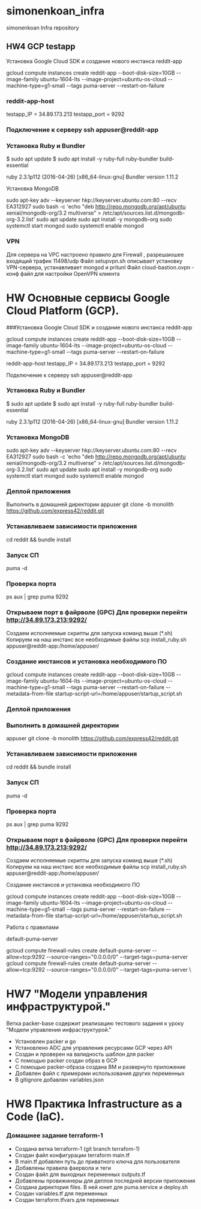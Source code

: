 # simonenkoan_infra
simonenkoan Infra repository

## HW4 GCP testapp
Установка Google Cloud SDK и создание нового инстанса reddit-app

gcloud compute instances create reddit-app --boot-disk-size=10GB --image-family ubuntu-1604-lts --image-project=ubuntu-os-cloud --machine-type=g1-small --tags puma-server --restart-on-failure

### reddit-app-host
testapp_IP = 34.89.173.213
testapp_port = 9292

### Подключение к серверу ssh appuser@reddit-app

### Установка Ruby и Bundler

$ sudo apt update 
$ sudo apt install -y ruby-full ruby-bundler build-essential

ruby 2.3.1p112 (2016-04-26) [x86_64-linux-gnu] 
Bundler version 1.11.2

Установка MongoDB

sudo apt-key adv --keyserver hkp://keyserver.ubuntu.com:80 --recv EA312927 
sudo bash -c 'echo "deb http://repo.mongodb.org/apt/ubuntu xenial/mongodb-org/3.2 multiverse" > /etc/apt/sources.list.d/mongodb-org-3.2.list' 
sudo apt update 
sudo apt install -y mongodb-org 
sudo systemctl start mongod 
sudo systemctl enable mongod


### VPN
Для сервера на VPC настроено правило для Firewall , разрешаюшее входящий трафик 11498/udp
Файл setupvpn.sh описывает установку VPN-сервера, устанавливает mongod и pritunl
Файл cloud-bastion.ovpn -  конф файл для настройки OpenVPN клиента

# HW Основные сервисы Google Cloud Platform (GCP). 
###Установка Google Cloud SDK и создание нового инстанса reddit-app

gcloud compute instances create reddit-app --boot-disk-size=10GB --image-family ubuntu-1604-lts --image-project=ubuntu-os-cloud --machine-type=g1-small --tags puma-server --restart-on-failure

reddit-app-host
testapp_IP = 34.89.173.213 testapp_port = 9292

Подключение к серверу ssh appuser@reddit-app
### Установка Ruby и Bundler
$ sudo apt update $ sudo apt install -y ruby-full ruby-bundler build-essential

ruby 2.3.1p112 (2016-04-26) [x86_64-linux-gnu] Bundler version 1.11.2

### Установка MongoDB

sudo apt-key adv --keyserver hkp://keyserver.ubuntu.com:80 --recv EA312927 sudo bash -c 'echo "deb http://repo.mongodb.org/apt/ubuntu xenial/mongodb-org/3.2 multiverse" > /etc/apt/sources.list.d/mongodb-org-3.2.list' sudo apt update sudo apt install -y mongodb-org sudo systemctl start mongod sudo systemctl enable mongod

### Деплой приложения
Выполнить в домашней директории
appuser git clone -b monolith https://github.com/express42/reddit.git

### Устанавливаем зависимости приложения
cd reddit && bundle install

### Запуск СП
puma -d

### Проверка порта
ps aux | grep puma 9292

### Открываем порт в файрволе (GPC) Для проверки перейти http://34.89.173.213:9292/
Создаем исполняемые скрипты для запуска команд выше (*.sh) Копируем на наш инстанс все необходимые файлы scp install_ruby.sh appuser@reddit-app:/home/appuser/

### Создание инстансов и установка необходимого ПО

gcloud compute instances create reddit-app --boot-disk-size=10GB --image-family ubuntu-1604-lts --image-project=ubuntu-os-cloud --machine-type=g1-small --tags puma-server --restart-on-failure --metadata-from-file startup-script-url=/home/appuser/startup_script.sh

### Деплой приложения

### Выполнить в домашней директории 
appuser git clone -b monolith https://github.com/express42/reddit.git 
### Устанавливаем зависимости приложения 
cd reddit && bundle install 

### Запуск СП 
puma -d 

### Проверка порта 
ps aux | grep puma 9292

### Открываем порт в файрволе (GPC) Для проверки перейти http://34.89.173.213:9292/

Создаем исполняемые скрипты для запуска команд выше (*.sh) Копируем на наш инстанс все необходимые файлы scp install_ruby.sh appuser@reddit-app:/home/appuser/

Создание инстансов и установка необходимого ПО

gcloud compute instances create reddit-app
--boot-disk-size=10GB
--image-family ubuntu-1604-lts
--image-project=ubuntu-os-cloud
--machine-type=g1-small
--tags puma-server
--restart-on-failure --metadata-from-file startup-script-url=/home/appuser/startup_script.sh

Работа с правилами

default-puma-server

gcloud compute firewall-rules create default-puma-server --allow=tcp:9292 --source-ranges="0.0.0.0/0" --target-tags=puma-server \
gcloud compute firewall-rules create default-puma-server
--allow=tcp:9292
--source-ranges="0.0.0.0/0"
--target-tags=puma-server \

# HW7  "Модели управления инфраструктурой."
Ветка packer-base содержит реализацию тестового задания к уроку "Модели управления инфраструктурой."

- Установлен packer и go
- Установлено ADC для управления ресурсами GCP через API
- Создан и проверен на валидность шаблон для packer
- С помощью packer создан образ в GCP
- C помощью packer-образа создана ВМ и развернуто приложение
- Добавлен файл с примерами использования других переменных
- В  gitignore добавлен variables.json

# HW8 Практика Infrastructure as a Code (IaC). 

### Домашнее задание terraform-1
- Создана ветка terraform-1 (git branch terrafom-1)
- Создан файл конфигурации terraform main.tf
- В main.tf добавлен путь до приватного ключа для пользователя
- Добавлены правила фаервола и теги
- Создан файл для выходных переменных outputs.tf
- Добавлены провижинеры для деплоя последней версии приложения
- Создана директория files. В ней юнит для puma.service и deploy.sh
- Создан variables.tf для переменных
- Создан terraform.tfvars для переменных